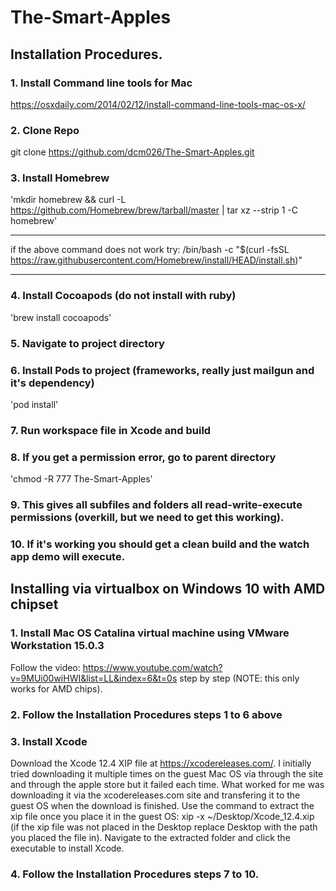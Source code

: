 # The-Smart-Apples

## Installation Procedures.

### 1. Install Command line tools for Mac
https://osxdaily.com/2014/02/12/install-command-line-tools-mac-os-x/

### 2. Clone Repo
git clone https://github.com/dcm026/The-Smart-Apples.git

### 3. Install Homebrew
'mkdir homebrew && curl -L https://github.com/Homebrew/brew/tarball/master | tar xz --strip 1 -C homebrew'
***
if the above command does not work try:
/bin/bash -c "$(curl -fsSL https://raw.githubusercontent.com/Homebrew/install/HEAD/install.sh)"
***

### 4. Install Cocoapods (do not install with ruby)
'brew install cocoapods'

### 5. Navigate to project directory

### 6. Install Pods to project (frameworks, really just mailgun and it's dependency)
'pod install'

### 7. Run workspace file in Xcode and build

### 8. If you get a permission error, go to parent directory
'chmod -R 777 The-Smart-Apples'

### 9. This gives all subfiles and folders all read-write-execute permissions (overkill, but we need to get this working).

### 10. If it's working you should get a clean build and the watch app demo will execute.


## Installing via virtualbox on Windows 10 with AMD chipset

### 1. Install Mac OS Catalina virtual machine using VMware Workstation 15.0.3
Follow the video: https://www.youtube.com/watch?v=9MUi00wiHWI&list=LL&index=6&t=0s step by step (NOTE: this only works for AMD chips).

### 2. Follow the Installation Procedures steps 1 to 6 above

### 3. Install Xcode
Download the Xcode 12.4 XIP file at https://xcodereleases.com/. I initially tried downloading it multiple times on the guest Mac OS via through the site and through the apple store but it failed each time. What worked for me was downloading it via the xcodereleases.com site and transfering it to the guest OS when the download is finished.
Use the command to extract the xip file once you place it in the guest OS: xip -x ~/Desktop/Xcode_12.4.xip (if the xip file was not placed in the Desktop replace Desktop with the path you placed the file in). Navigate to the extracted folder and click the executable to install Xcode.

### 4. Follow the Installation Procedures steps 7 to 10.

